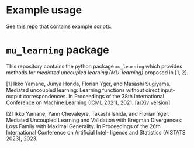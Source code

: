 # Example usage
See [this repo](https://github.com/i-yamane/mu_learning_examples.git) that contains example scripts.

# `mu_learning` package
This repository contains the python package `mu_learning` which provides methods for _mediated uncoupled learning (MU-learning)_ proposed in [1, 2].

[1] Ikko Yamane, Junya Honda, Florian Yger, and Masashi Sugiyama.
Mediated uncoupled learning: Learning functions without direct input-output correspondences.
In Proceedings of the 38th International Conference on Machine Learning (ICML 2021), 2021. [[arXiv version](https://arxiv.org/abs/2107.08135)]

[2] Ikko Yamane, Yann Chevaleyre, Takashi Ishida, and Florian Yger.
Mediated Uncoupled Learning and Validation with Bregman Divergences: Loss Family with Maximal Generality.
In Proceedings of the 26th International Conference on Artificial Intel- ligence and Statistics (AISTATS 2023), 2023.

